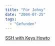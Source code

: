 ```yaml
---
title: "Für Johny"
date: "2004-07-25"
tags:
  - "Gefunden"
---
```


[SSH with Keys Howto](http://www.puddingonline.com/~dave/publications/SSH-with-Keys-HOWTO/document/html-one-page/SSH-with-Keys-HOWTO.html)
